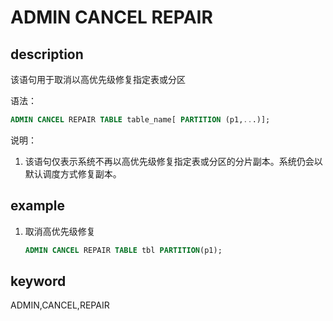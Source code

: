 # ADMIN CANCEL REPAIR

## description

该语句用于取消以高优先级修复指定表或分区

语法：

```sql
ADMIN CANCEL REPAIR TABLE table_name[ PARTITION (p1,...)];
```

说明：

1. 该语句仅表示系统不再以高优先级修复指定表或分区的分片副本。系统仍会以默认调度方式修复副本。

## example

1. 取消高优先级修复

    ```sql
    ADMIN CANCEL REPAIR TABLE tbl PARTITION(p1);
    ```

## keyword

ADMIN,CANCEL,REPAIR
